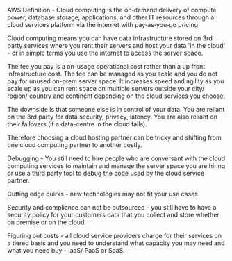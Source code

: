  AWS Definition - Cloud computing is the on‑demand delivery of compute power, database storage, applications, and other IT resources through a cloud services platform via the internet with pay‑as‑you‑go pricing

Cloud computing means you can have data infrastructure stored on 3rd party services where you rent their servers and host your data 'in the cloud' - or in simple terms you use the internet to access the server space.

The fee you pay is a on-usage operational cost rather than a up front infrastructure cost. The fee can be managed as you scale and you do not pay for unused on-prem server space. It increases speed and agility as you scale up as you can rent space on multiple servers outside your city/ region/ country and continent depending on the cloud services you choose.

The downside is that someone else is in control of your data. You are reliant on the 3rd party for data security, privacy, latency. You are also reliant on their failovers (if a data-centre in the cloud fails).

Therefore choosing a cloud hosting partner can be tricky and shifting from one cloud computing partner to another costly. 

Debugging - You still need to hire people who are conversant with the cloud computing services to maintain and manage the server space you are hiring or use a third party tool to debug the code used by the cloud service partner.

Cutting edge quirks - new technologies may not fit your use cases.

Security and compliance can not be outsourced - you still have to have a security policy for your customers data that you collect and store whether on premise or on the cloud.

Figuring out costs - all cloud service providers charge for their services on a tiered basis and you need to understand what capacity you may need and what you need buy - IaaS/ PaaS or SaaS.

